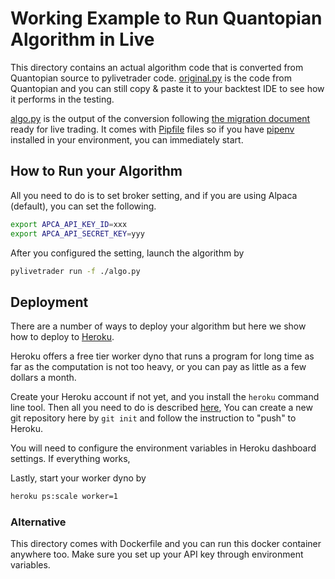 # Working Example to Run Quantopian Algorithm in Live

This directory contains an actual algorithm code that is converted
from Quantopian source to pylivetrader code. [original.py](./original.py) is
the code from Quantopian and you can still copy & paste it
to your backtest IDE to see how it performs in the testing.

[algo.py](./algo.py) is the output of the conversion following
[the migration document](../../migration.md) ready for
live trading. It comes with [Pipfile](./Pipefile) files so if you have
[pipenv](https://pipenv.readthedocs.io/) installed in your
environment, you can immediately start.


## How to Run your Algorithm
All you need to do is to set broker setting, and if you are
using Alpaca (default), you can set the following.

```sh
export APCA_API_KEY_ID=xxx
export APCA_API_SECRET_KEY=yyy
```

After you configured the setting, launch the algorithm by

```sh
pylivetrader run -f ./algo.py
```

## Deployment
There are a number of ways to deploy your algorithm but
here we show how to deploy to [Heroku](https://heroku.com).

Heroku offers a free tier worker dyno that runs a program
for long time as far as the computation is not too heavy,
or you can pay as little as a few dollars a month.

Create your Heroku account if not yet, and you install
the `heroku` command line tool. Then all you need to do is
described [here](https://devcenter.heroku.com/articles/git),
You can create a new git repository here by `git init`
and follow the instruction to "push" to Heroku.

You will need to configure the environment variables
in Heroku dashboard settings. If everything works,

Lastly, start your worker dyno by

```sh
heroku ps:scale worker=1
```

### Alternative
This directory comes with Dockerfile and you can run
this docker container anywhere too. Make sure
you set up your API key through environment variables.